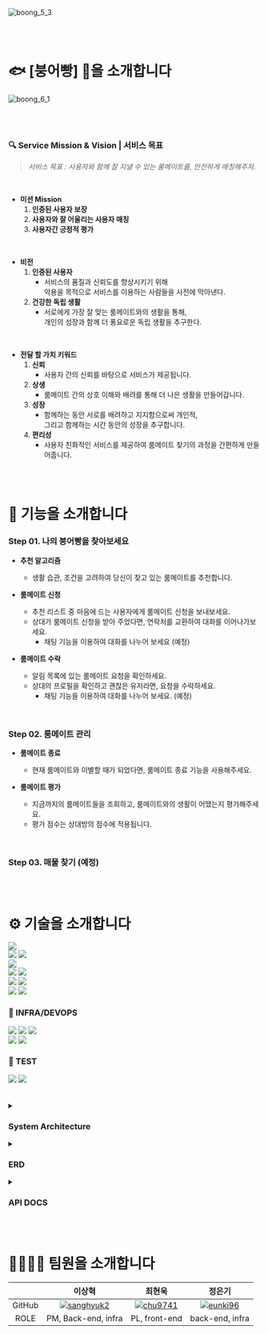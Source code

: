 ![boong_5_3](https://github.com/BOONG-O-BBANG/.github/assets/114793764/3bf34c8a-564f-4849-95a4-a07f531af314)


<br>

<br>


# 🐟 [붕어빵] 🍞을 소개합니다


![boong_6_1](https://github.com/BOONG-O-BBANG/.github/assets/114793764/d6ec62a9-b8ed-4c51-a5bb-4f03b7f53ede)


<br>

<br>

### 🔍 Service Mission & Vision | 서비스 목표

> *서비스 목표 : 사용자와 함께 잘 지낼 수 있는 룸메이트를, 안전하게 매칭해주자.*
> 

<br>

- **미션 Mission**
    1. **인증된 사용자 보장**
    2. **사용자와 잘 어울리는 사용자 매칭**
    3. **사용자간 긍정적 평가**

<br>

- **비전**
    1. **인증된 사용자**
       - 서비스의 품질과 신뢰도를 향상시키기 위해  
         악용을 목적으로 서비스를 이용하는 사람들을 사전에 막아낸다.
    2. **건강한 독립 생활**
       - 서로에게 가장 잘 맞는 룸메이트와의 생활을 통해,  
         개인의 성장과 함께 더 풍요로운 독립 생활을 추구한다.

<br>

- **전달 할 가치 키워드**
    1. **신뢰**
       - 사용자 간의 신뢰를 바탕으로 서비스가 제공됩니다.
    2. **상생**
       - 룸메이트 간의 상호 이해와 배려를 통해 더 나은 생활을 만들어갑니다.
    3. **성장**
       - 함께하는 동안 서로를 배려하고 지지함으로써 개인적,  
         그리고 함께하는 시간 동안의 성장을 추구합니다.
    4. **편리성**
       - 사용자 친화적인 서비스를 제공하여 룸메이트 찾기의 과정을 간편하게 만들어줍니다.


<br>

<br>


# 📃 기능을 소개합니다

### Step 01. 나의 붕어빵을 찾아보세요

- **추천 알고리즘**
    - 생활 습관, 조건을 고려하여 당신이 찾고 있는 룸메이트를 추천합니다.

- **룸메이트 신청**
    - 추천 리스트 중 마음에 드는 사용자에게 룸메이트 신청을 보내보세요.
    - 상대가 룸메이트 신청을 받아 주었다면, 연락처를 교환하여 대화를 이어나가보세요.
        - 채팅 기능을 이용하여 대화를 나누어 보세요 (예정)

- **룸메이트 수락**
    - 알림 목록에 있는 룸메이트 요청을 확인하세요.
    - 상대의 프로필을 확인하고 괜찮은 유저라면, 요청을 수락하세요.
        - 채팅 기능을 이용하여 대화를 나누어 보세요. (예정)

<br>

### Step 02. 룸메이트 관리

- **룸메이트 종료**
    - 현재 룸메이트와 이별할 때가 되었다면, 룸메이트 종료 기능을 사용해주세요.

- **룸메이트 평가**
    - 지금까지의 룸메이트들을 조회하고, 룸메이트와의 생활이 어땠는지 평가해주세요.
    - 평가 점수는 상대방의 점수에 적용됩니다.

<br>

### Step 03. 매물 찾기 (예정)


<br>

<br>


# ⚙️ 기술을 소개합니다

<div align=left>
    <img src="https://img.shields.io/badge/intellij idea-000000?style=for-the-badge&logo=intellij idea&logoColor=white">
    <br>
    <img src="https://img.shields.io/badge/java-007396?style=for-the-badge&logo=java&logoColor=white">
    <img src="https://img.shields.io/badge/openjdk-007396?style=for-the-badge&logo=openjdk&logoColor=white">
    <br>
    <img src="https://img.shields.io/badge/spring boot-6DB33F?style=for-the-badge&logo=spring boot&logoColor=white">
    <br>
    <img src="https://img.shields.io/badge/spring security-6DB33F?style=for-the-badge&logo=spring security&logoColor=white">
    <img src="https://img.shields.io/badge/json web tokens-FF0000?style=for-the-badge&logo=json web tokens&logoColor=white">
    <br>
    <img src="https://img.shields.io/badge/mysql-4479A1?style=for-the-badge&logo=mysql&logoColor=white">
    <img src="https://img.shields.io/badge/redis-DC382D?style=for-the-badge&logo=redis&logoColor=white">
    <br>
    <img src="https://img.shields.io/badge/gradle-02303A?style=for-the-badge&logo=gradle&logoColor=white">
    <img src="https://img.shields.io/badge/swagger-85EA2D?style=for-the-badge&logo=swagger&logoColor=white">
    <h3>🔩 INFRA/DEVOPS</h3>
    <img src="https://img.shields.io/badge/linux-FCC624?style=for-the-badge&logo=linux&logoColor=black">
    <img src="https://img.shields.io/badge/git-F05032?style=for-the-badge&logo=git&logoColor=white">
    <img src="https://img.shields.io/badge/github-181717?style=for-the-badge&logo=github&logoColor=white">
    <br>
    <img src="https://img.shields.io/badge/amazon ec2-FF9900?style=for-the-badge&logo=amazon ec2&logoColor=white">
    <img src="https://img.shields.io/badge/amazon s3-569A31?style=for-the-badge&logo=amazon s3&logoColor=white">
    <h3>🧱 TEST</h3>
    <img src="https://img.shields.io/badge/k6-7D64FF?style=for-the-badge&logo=k6&logoColor=white">
    <img src="https://img.shields.io/badge/apache jmeter-D22128?style=for-the-badge&logo=apache jmeter&logoColor=white">
</div>


<br>

<br>


<details>
<summary> <h3> System Architecture </h3> </summary>
<div markdown="1">

![System_Architecture](https://github.com/BOONG-O-BBANG/.github/assets/114793764/1dacb9e2-46cf-468b-b15c-966ca0a511e9)

</div>

</details>

<details>
<summary> <h3> ERD </h3> </summary>
<div markdown="1">

![bob_erd](https://github.com/BOONG-O-BBANG/.github/assets/114793764/1c869fe9-58f3-45ca-a723-e818ef5e2676)

</div>

</details>

<details>
<summary> <h3> API DOCS </h3> </summary>
<div markdown="1">
  
![Swagger (1)](https://github.com/BOONG-O-BBANG/.github/assets/114793764/47754f37-7029-48bf-9a82-a9b4b2d74698)
![Swagger (2)](https://github.com/BOONG-O-BBANG/.github/assets/114793764/e1b53730-a38e-40dc-969d-96f87ab7481a)
![Swagger (3)](https://github.com/BOONG-O-BBANG/.github/assets/114793764/cc940891-79e5-475c-bb56-56ac05f90190)
![Swagger (4)](https://github.com/BOONG-O-BBANG/.github/assets/114793764/10aeccb2-70a8-4bc2-9bb2-7d9c83033496)
![Swagger (5)](https://github.com/BOONG-O-BBANG/.github/assets/114793764/fba5d749-526b-4549-ac74-d2a79c4d5dd1)

</div>
</details>

<br>

<br>



# 👨‍👩‍👧‍👦 팀원을 소개합니다

| | **이상혁** | **최현욱** | **정은기** |
| :---: | :---: | :---: | :---: |
| GitHub | [![sanghyuk2](https://github.com/sanghyuk2.png?width=200px)](https://github.com/sanghyuk2) | [![chu9741](https://github.com/chu9741.png?width=200px)](https://github.com/chu9741)  | [![eunki96](https://github.com/eunki96.png?width=200px)](https://github.com/eunki96) |
| ROLE | PM, Back-end, infra | PL, front-end | back-end, infra |

<br>
